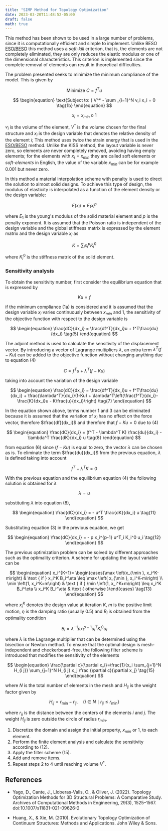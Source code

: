 ```yaml
---
title: "SIMP Method for Topology Optimization"
date: 2023-03-20T11:48:52-05:00
draft: false
math: true
---
```


This method has been shown to be used in a large number of problems, since it is computationally efficient and simple to implement. Unlike BESO [ESO/BESO](https://kssgarcia.github.io/es/posts/eso_beso/) this method uses a *soft-kill* criterion, that is, the elements are not completely eliminated, they are only reduces the elastic modulus or one of the dimensional characteristics. This criterion is implemented since the complete removal of elements can result in theoretical difficulties.

The problem presented seeks to minimize the minimum compliance of the model. This is given by

  
$$
\begin{equation}
\text{Minimize } C = f^T u
\tag{1a}
\end{equation}
$$

$$
\begin{equation}
\text{Subject to: } V^* - \sum _{i=1}^N v_i x_i = 0
\tag{1b}
\end{equation}
$$

$$
\begin{equation}
x_i = x_{min} \text{ o } 1
\tag{1c}
\end{equation}
$$


$v_i$ is the volume of the element, $V^*$ is the volume chosen for the final structure and $x_i$ is the design variable that denotes the relative density of the element $i$; This method uses twice the strain energy that is used in the [ESO/BESO](https://kssgarcia.github.io/en/posts/eso_beso/) method. Unlike the KISS method, the layout variable is never zero, so elements are never completely removed, avoiding having empty elements; for the elements with $x_i=x_{min}$ they are called soft elements or *soft-elements* in English, the value of the variable $x_{min}$ can be for example $0.001$ but never zero.

In this method a material interpolation scheme with penalty is used to direct the solution to almost solid designs. To achieve this type of design, the modulus of elasticity is interpolated as a function of the element density or the design variable:


$$
\begin{equation}
E(x_i) = E_1x_i^p
\tag{2}
\end{equation}
$$

  
where $E_1$ is the young's modulus of the solid material element and $p$ is the penalty exponent. It is assumed that the Poisson ratio is independent of the design variable and the global stiffness matrix is expressed by the element matrix and the design variable $x_i$ as
  

$$
\begin{equation}
K = \sum_i x_i^p K_i^0
\tag{3}
\end{equation}
$$

  
where $K^0_i$ is the stiffness matrix of the solid element.

### Sensitivity analysis

To obtain the sensitivity number, first consider the equilibrium equation that is expressed by


$$
\begin{equation}
Ku = f
\tag{4}
\end{equation}
$$


if the minimum compliance (1a) is considered and it is assumed that the design variable $x_i$ varies continuously between $x_{min}$ and $1$, the sensitivity of the objective function with respect to the design variable is
  

$$
\begin{equation}
\frac{dC}{dx_i} = \frac{df^T}{dx_i}u + f^T\frac{du}{dx_i}
\tag{5}
\end{equation}
$$
  

The adjoint method is used to calculate the sensitivity of the displacement vector. By introducing a vector of Lagrange multipliers $\lambda$, an extra term $\lambda^T(f-Ku)$ can be added to the objective function without changing anything due to equation (4)
  
$$
\begin{equation}
C = f^Tu + \lambda^T(f-Ku)
\tag{6}
\end{equation}
$$

taking into account the variation of the design variable
  

$$
\begin{equation}
\frac{dC}{dx_i} = \frac{df^T}{dx_i}u + f^T\frac{du}{dx_i} + \frac{\lambda^T}{dx_i}(f-Ku) + \lambda^T\left(\frac{f^T}{dx_i}-\frac{K}{dx_i}u - K\frac{u}{dx_i}\right)
\tag{7}
\end{equation}
$$


In the equation shown above, terms number 1 and 3 can be eliminated because it is assumed that the variation of $x_i$ has no effect on the force vector, therefore $\frac{df}{dx_i}$ and therefore that $f-Ku = 0$ due to (4)
  
$$
\begin{equation}
\frac{dC}{dx_i} = (f^T - \lambda^T K) \frac{du}{dx_i} - \lambda^T \frac{dK}{dx_i} u
\tag{8}
\end{equation}
$$


from equation (6) since $(f-Ku)$ is equal to zero, the vector $\lambda$ can be chosen as is. To eliminate the term $\frac{du}{dx_i}$ from the previous equation, $\lambda$ is defined taking into account


$$
\begin{equation}
f^T - \lambda^T K = 0
\tag{9}
\end{equation}
$$


With the previous equation and the equilibrium equation (4) the following solution is obtained for $\lambda$


$$
\begin{equation}
\lambda = u
\tag{10}
\end{equation}
$$


substituting $\lambda$ into equation (8),


$$
\begin{equation}
\frac{dC}{dx_i} = - u^T \frac{dK}{dx_i} u
\tag{11}
\end{equation}
$$


Substituting equation (3) in the previous equation, we get

  
$$
\begin{equation}
\frac{dC}{dx_i} = - p x_i^{p-1} u^T_i K_i^0 u_i
\tag{12}
\end{equation}
$$

  
The previous optimization problem can be solved by different approaches such as the optimality criterion. A scheme for updating the layout variable can be

$$
\begin{equation}
x_i^{K+1}= \begin{cases}\max \left(x_{\min }, x_i^K-m\right) & \text { if } x_i^K B_i^\eta \leq \max \left( x_{\min }, x_i^K-m\right) \\ \min \left(1, x_i^K+m\right) & \text { if } \min \left(1, x_i^K+m\right) \leq x_i^K B_i^\eta \\ x_i^K B_i^\eta & \text { otherwise }\end{cases}
\tag{13}
\end{equation}
$$

where $x_i^K$ denotes the design value at iteration $K$, $m$ is the positive limit motion, $\eta$ is the damping ratio (usually $0.5$) and $B_i$ is obtained from the optimality condition


$$
\begin{equation}
B_i = \lambda^{-1} p x_i^{p-1} u_i^T K_i^0 u_i
\tag{14}
\end{equation}
$$


where $\lambda$ is the Lagrange multiplier that can be determined using the bisection or Newton method. To ensure that the optimal design is mesh-independent and checkerboard-free, the following filter scheme is introduced that modifies the sensitivity of the elements


$$
\begin{equation}
\frac{\partial c}{\partial x_i}=\frac{1}{x_i \sum_{j=1}^N H_{i j}} \sum_{j=1}^N H_{i j} x_j \frac {\partial c}{\partial x_j}
\tag{15}
\end{equation}
$$

  
where $N$ is the total number of elements in the mesh and $H_{ij}$ is the weight factor given by
  

$$
\begin{equation}
H_{i j}=r_{\min }-r_{i j}, \quad\left\{i \in N \mid r_{i j} \leq r_{\min }\right\}
\tag{16}
\end{equation}
$$

where $r_{ij}$ is the distance between the centers of the elements $i$ and $j$. The weight $H_{ij}$ is zero outside the circle of radius $r_{min}$.


1. Discretize the domain and assign the initial property, $x_{min}$ or 1, to each element.
2. Perform the finite element analysis and calculate the sensitivity according to (12).
3. Apply the filter scheme (15).
4. Add and remove items.
5. Repeat steps 2 to 4 until reaching volume $V^*$.

## References

- Yago, D., Cante, J., Lloberas-Valls, O., & Oliver, J. (2022). Topology Optimization Methods for 3D Structural Problems: A Comparative Study. Archives of Computational Methods in Engineering, 29(3), 1525–1567. doi:10.1007/s11831-021-09626-2

- Huang, X., & Xie, M. (2010). Evolutionary Topology Optimization of Continuum Structures: Methods and Applications. John Wiley & Sons.